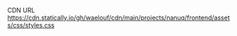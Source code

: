 CDN URL
https://cdn.statically.io/gh/waelouf/cdn/main/projects/nanuq/frontend/assets/css/styles.css
